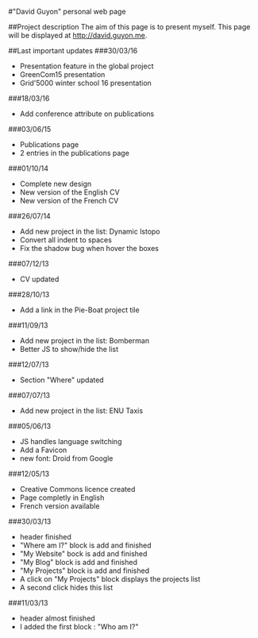 #"David Guyon" personal web page

##Project description
The aim of this page is to present myself. This page will be displayed at http://david.guyon.me.

##Last important updates
###30/03/16
- Presentation feature in the global project
- GreenCom15 presentation
- Grid'5000 winter school 16 presentation

###18/03/16
- Add conference attribute on publications

###03/06/15
- Publications page
- 2 entries in the publications page

###01/10/14
- Complete new design
- New version of the English CV
- New version of the French CV

###26/07/14
- Add new project in the list: Dynamic lstopo
- Convert all indent to spaces
- Fix the shadow bug when hover the boxes

###07/12/13
- CV updated

###28/10/13
- Add a link in the Pie-Boat project tile

###11/09/13
- Add new project in the list: Bomberman
- Better JS to show/hide the list

###12/07/13
- Section "Where" updated

###07/07/13
- Add new project in the list: ENU Taxis

###05/06/13
- JS handles language switching
- Add a Favicon
- new font: Droid from Google

###12/05/13
- Creative Commons licence created
- Page completly in English
- French version available

###30/03/13
- header finished
- "Where am I?" block is add and finished
- "My Website" bock is add and finished
- "My Blog" block is add and finished
- "My Projects" block is add and finished
- A click on "My Projects" block displays the projects list
- A second click hides this list

###11/03/13
- header almost finished
- I added the first block : "Who am I?"
